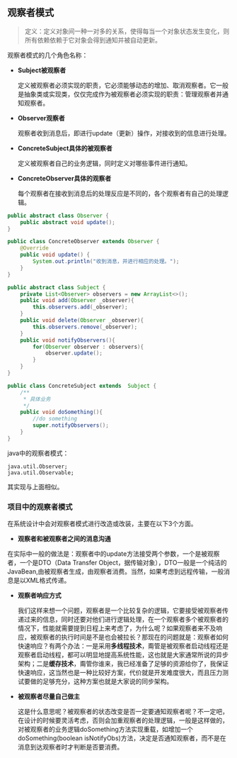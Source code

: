 ## 观察者模式

> 定义：定义对象间一种一对多的关系，使得每当一个对象状态发生变化，则所有依赖依赖于它对象会得到通知并被自动更新。

观察者模式的几个角色名称：

- **Subject被观察者**

  定义被观察者必须实现的职责，它必须能够动态的增加、取消观察者。它一般是抽象类或实现类，仅仅完成作为被观察者必须实现的职责：管理观察者并通知观察者。

- **Observer观察者**

  观察者收到消息后，即进行update（更新）操作，对接收到的信息进行处理。

- **ConcreteSubject具体的被观察者**

  定义被观察者自己的业务逻辑，同时定义对哪些事件进行通知。

- **ConcreteObserver具体的观察者**

  每个观察者在接收到消息后的处理反应是不同的，各个观察者有自己的处理逻辑。

```java
public abstract class Observer {
    public abstract void update();
}
```



```java
public class ConcreteObserver extends Observer {
    @Override
    public void update() {
        System.out.println("收到消息，并进行相应的处理。");
    }
}
```



```java
public abstract class Subject {
    private List<Observer> observers = new ArrayList<>();
    public void add(Observer _observer){
        this.observers.add(_observer);
    }
    public void delete(Observer _observer){
        this.observers.remove(_observer);
    }
    public void notifyObservers(){
        for(Observer observer : observers){
            observer.update();
        }
    }
}
```



```java
public class ConcreteSubject extends  Subject {
    /**
     * 具体业务
     */
    public void doSomething(){
        //do something
        super.notifyObservers();
    }
}
```

java中的观察者模式：

```
java.util.Observer;
java.util.Observable;
```

其实现与上面相似。

### 项目中的观察者模式

在系统设计中会对观察者模式进行改造或改装，主要在以下3个方面。

-  **观察者和被观察者之间的消息沟通**

  在实际中一般的做法是：观察者中的update方法接受两个参数，一个是被观察者，一个是DTO（Data Transfer Object，据传输对象），DTO一般是一个纯洁的JavaBean,由被观察者生成，由观察者消费。当然，如果考虑到远程传输，一般消息是以XML格式传递。

- **观察者响应方式**

  我们这样来想一个问题，观察者是一个比较复杂的逻辑，它要接受被观察者传递过来的信息，同时还要对他们进行逻辑处理，在一个观察者多个被观察者的情况下，性能就需要提到日程上来考虑了，为什么呢？如果观察者来不及响应，被观察者的执行时间是不是也会被拉长？那现在的问题就是：观察者如何快速响应？有两个办法：一是采用**多线程技术**，甭管是被观察者启动线程还是观察者启动线程，都可以明显地提高系统性能，这也就是大家通常所说的异步架构；二是**缓存技术**，甭管你谁来，我已经准备了足够的资源给你了，我保证快速响应，这当然也是一种比较好方案，代价就是开发难度很大，而且压力测试要做的足够充分，这种方案也就是大家说的同步架构。


- **被观察者尽量自己做主**

  这是什么意思呢？被观察者的状态改变是否一定要通知观察者呢？不一定吧，在设计的时候要灵活考虑，否则会加重观察者的处理逻辑，一般是这样做的，对被观察者的业务逻辑doSomething方法实现重载，如增加一个doSomething(boolean isNotifyObs)方法，决定是否通知观察者，而不是在消息到达观察者时才判断是否要消费。